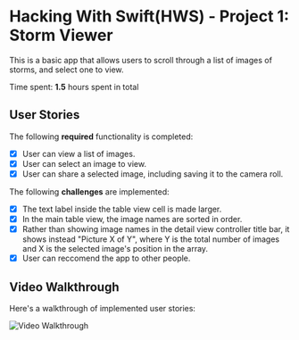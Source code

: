 # Hacking With Swift(HWS) - Project 1: Storm Viewer

This is a basic app that allows users to scroll through a list of images of storms, and select one to view.

Time spent: **1.5** hours spent in total

## User Stories

The following **required** functionality is completed:

- [X] User can view a list of images. 
- [X] User can select an image to view.
- [X] User can share a selected image, including saving it to the camera roll.

The following **challenges** are implemented:

- [X] The text label inside the table view cell is made larger.
- [X] In the main table view, the image names are sorted in order.
- [X] Rather than showing image names in the detail view controller title bar, it shows instead "Picture X of Y", where Y is the total number of images and X is the selected image's position in the array. 
- [X] User can reccomend the app to other people.

## Video Walkthrough

Here's a walkthrough of implemented user stories:

<img src='http://g.recordit.co/HWxSy8sp7C.gif' title='Video Walkthrough' width='' alt='Video Walkthrough' />
